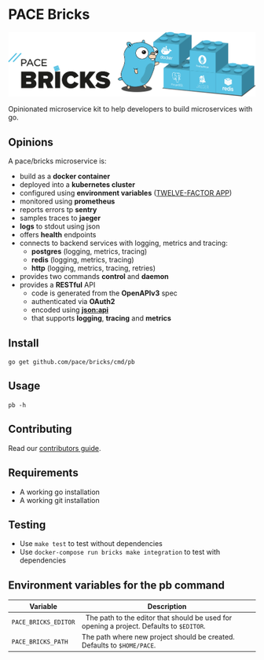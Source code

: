 # PACE Bricks

![](artwork/PACE-Bricks_Header_LightBackground.png)

Opinionated microservice kit to help developers to build microservices with go.

## Opinions

A pace/bricks microservice is:

* build as a **docker container**
* deployed into a **kubernetes cluster**
* configured using **environment variables** ([TWELVE-FACTOR APP](https://12factor.net/))
* monitored using **prometheus**
* reports errors tp **sentry**
* samples traces to **jaeger**
* **logs** to stdout using json
* offers **health** endpoints
* connects to backend services with logging, metrics and tracing:
  * **postgres** (logging, metrics, tracing)
  * **redis** (logging, metrics, tracing)
  * **http** (logging, metrics, tracing, retries)
* provides two commands **control** and **daemon**
* provides a **RESTful** API
  * code is generated from the **OpenAPIv3** spec
  * authenticated via **OAuth2**
  * encoded using **[json:api](https://jsonapi.org/)**
  * that supports **logging**, **tracing** and **metrics**

## Install

    go get github.com/pace/bricks/cmd/pb

## Usage

    pb -h

## Contributing
 
Read our [contributors guide](CONTRIBUTING.md).


## Requirements

* A working go installation
* A working git installation

## Testing

* Use `make test` to test without dependencies
* Use `docker-compose run bricks make integration` to test with dependencies

## Environment variables for the pb command

| Variable | Description |
|-|-|
| `PACE_BRICKS_EDITOR` |  The path to the editor that should be used for opening a project. Defaults to `$EDITOR`. |
| `PACE_BRICKS_PATH` | The path where new project should be created. Defaults to `$HOME/PACE`. |
